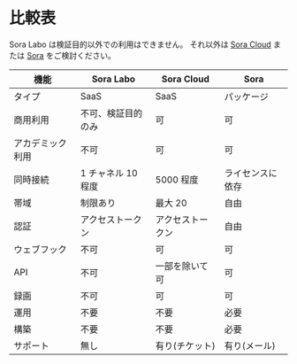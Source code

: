 # 比較表

Sora Labo は検証目的以外での利用はできません。
それ以外は [Sora Cloud](https://sora-cloud.shiguredo.jp) または [Sora](https://sora.shiguredo.jp) をご検討ください。

| 機能             | Sora Labo          | Sora Cloud       | Sora             |
| ---------------- | ------------------ | ---------------- | ---------------- |
| タイプ           | SaaS               | SaaS             | パッケージ       |
| 商用利用         | 不可、検証目的のみ | 可               | 可               |
| アカデミック利用 | 不可               | 可               | 可               |
| 同時接続         | 1 チャネル 10 程度 | 5000 程度        | ライセンスに依存 |
| 帯域             | 制限あり           | 最大 20          | 自由             |
| 認証             | アクセストークン   | アクセストークン | 自由             |
| ウェブフック     | 不可               | 可               | 可               |
| API              | 不可               | 一部を除いて可   | 可               |
| 録画             | 不可               | 可               | 可               |
| 運用             | 不要               | 不要             | 必要             |
| 構築             | 不要               | 不要             | 必要             |
| サポート         | 無し               | 有り(チケット)   | 有り(メール)     |
